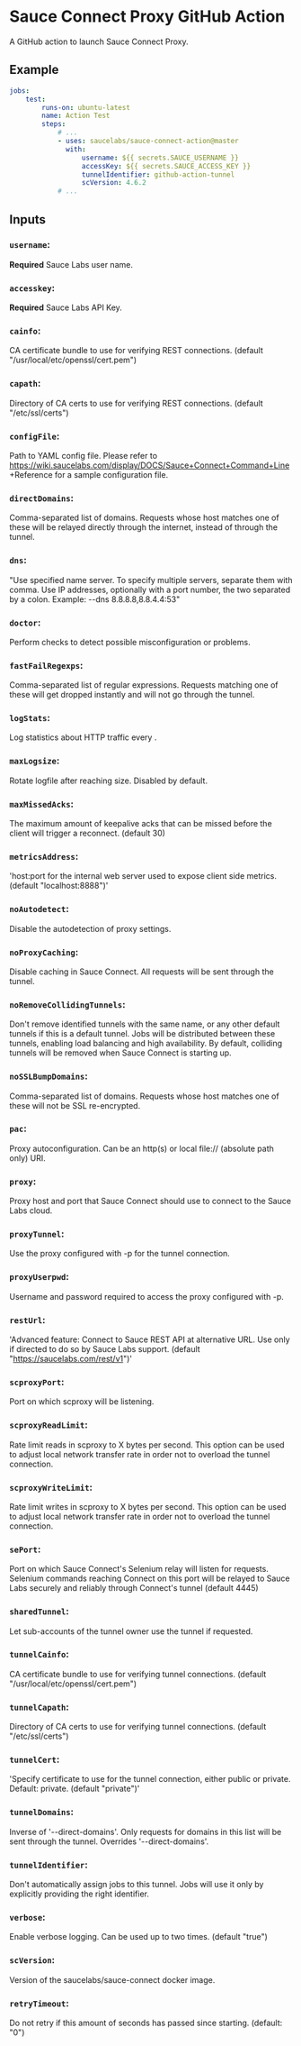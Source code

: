 # Sauce Connect Proxy GitHub Action

A GitHub action to launch Sauce Connect Proxy.

## Example

```yaml
jobs:
    test:
        runs-on: ubuntu-latest
        name: Action Test
        steps:
            # ...
            - uses: saucelabs/sauce-connect-action@master
              with:
                  username: ${{ secrets.SAUCE_USERNAME }}
                  accessKey: ${{ secrets.SAUCE_ACCESS_KEY }}
                  tunnelIdentifier: github-action-tunnel
                  scVersion: 4.6.2
            # ...
```

## Inputs

### `username`:

**Required** Sauce Labs user name.

### `accesskey`:

**Required** Sauce Labs API Key.

### `cainfo`:

CA certificate bundle to use for verifying REST connections. (default "/usr/local/etc/openssl/cert.pem")

### `capath`:

Directory of CA certs to use for verifying REST connections. (default "/etc/ssl/certs")

### `configFile`:

Path to YAML config file. Please refer to https://wiki.saucelabs.com/display/DOCS/Sauce+Connect+Command+Line +Reference for a sample configuration file.

### `directDomains`:

Comma-separated list of domains. Requests whose host matches one of these will be relayed directly through the internet, instead of through the tunnel.

### `dns`:

"Use specified name server. To specify multiple servers, separate them with comma. Use IP addresses, optionally with a port number, the two separated by a colon. Example: --dns 8.8.8.8,8.8.4.4:53"

### `doctor`:

Perform checks to detect possible misconfiguration or problems.

### `fastFailRegexps`:

Comma-separated list of regular expressions. Requests matching one of these will get dropped instantly and will not go through the tunnel.

### `logStats`:

Log statistics about HTTP traffic every <seconds>.

### `maxLogsize`:

Rotate logfile after reaching <bytes> size. Disabled by default.

### `maxMissedAcks`:

The maximum amount of keepalive acks that can be missed before the client will trigger a reconnect. (default 30)

### `metricsAddress`:

'host:port for the internal web server used to expose client side metrics. (default "localhost:8888")'

### `noAutodetect`:

Disable the autodetection of proxy settings.

### `noProxyCaching`:

Disable caching in Sauce Connect. All requests will be sent through the tunnel.

### `noRemoveCollidingTunnels`:

Don't remove identified tunnels with the same name, or any other default tunnels if this is a default tunnel. Jobs will be distributed between these tunnels, enabling load balancing and high availability. By default, colliding tunnels will be removed when Sauce Connect is starting up.

### `noSSLBumpDomains`:

Comma-separated list of domains. Requests whose host matches one of these will not be SSL re-encrypted.

### `pac`:

Proxy autoconfiguration. Can be an http(s) or local file:// (absolute path only) URI.

### `proxy`:

Proxy host and port that Sauce Connect should use to connect to the Sauce Labs cloud.

### `proxyTunnel`:

Use the proxy configured with -p for the tunnel connection.

### `proxyUserpwd`:

Username and password required to access the proxy configured with -p.

### `restUrl`:

'Advanced feature: Connect to Sauce REST API at alternative URL. Use only if directed to do so by Sauce Labs support. (default "https://saucelabs.com/rest/v1")'

### `scproxyPort`:

Port on which scproxy will be listening.

### `scproxyReadLimit`:

Rate limit reads in scproxy to X bytes per second. This option can be used to adjust local network transfer rate in order not to overload the tunnel connection.

### `scproxyWriteLimit`:

Rate limit writes in scproxy to X bytes per second. This option can be used to adjust local network transfer rate in order not to overload the tunnel connection.

### `sePort`:

Port on which Sauce Connect's Selenium relay will listen for requests. Selenium commands reaching Connect on this port will be relayed to Sauce Labs securely and reliably through Connect's tunnel (default 4445)

### `sharedTunnel`:

Let sub-accounts of the tunnel owner use the tunnel if requested.

### `tunnelCainfo`:

CA certificate bundle to use for verifying tunnel connections. (default "/usr/local/etc/openssl/cert.pem")

### `tunnelCapath`:

Directory of CA certs to use for verifying tunnel connections. (default "/etc/ssl/certs")

### `tunnelCert`:

'Specify certificate to use for the tunnel connection, either public or private. Default: private. (default "private")'

### `tunnelDomains`:

Inverse of '--direct-domains'. Only requests for domains in this list will be sent through the tunnel. Overrides '--direct-domains'.

### `tunnelIdentifier`:

Don't automatically assign jobs to this tunnel. Jobs will use it only by explicitly providing the right identifier.

### `verbose`:

Enable verbose logging. Can be used up to two times. (default "true")

### `scVersion`:

Version of the saucelabs/sauce-connect docker image.

### `retryTimeout`:

Do not retry if this amount of seconds has passed since starting. (default: "0")
